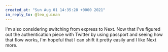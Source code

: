 ```yaml
---
created_at: "Sun Aug 01 14:35:28 +0000 2021"
in_reply_to: @leo_guinan
---
```


I'm also considering switching from express to Next. Now that I've figured out the authentication piece with Twitter by using passport and seeing how that flow works, I'm hopeful that I can shift it pretty easily and I like Next more.
